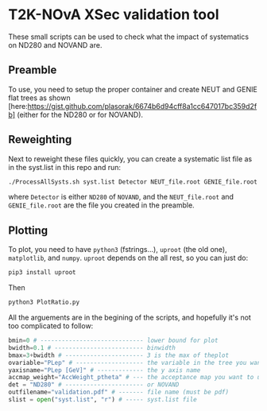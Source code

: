 # T2K-NOvA XSec validation tool

These small scripts can be used to check what the impact of systematics on ND280 and NOVAND are.

## Preamble

To use, you need to setup the proper container and create NEUT and GENIE flat trees as shown [here:https://gist.github.com/plasorak/6674b6d94cff8a1cc647017bc359d2fb] (either for the ND280 or for NOVAND).

## Reweighting

Next to reweight these files quickly, you can create a systematic list file as in the syst.list in this repo and run:
```bash
./ProcessAllSysts.sh syst.list Detector NEUT_file.root GENIE_file.root
```
where `Detector` is either `ND280` of `NOVAND`, and the `NEUT_file.root` and `GENIE_file.root` are the file you created in the preamble.

## Plotting

To plot, you need to have `python3` (fstrings...), `uproot` (the old one), `matplotlib`, and `numpy`.
`uproot` depends on the all rest, so you can just do:
```bash
pip3 install uproot
```

Then
```bash
python3 PlotRatio.py
```

All the arguements are in the begining of the scripts, and hopefully it's not too complicated to follow:
```python
bmin=0 # ----------------------------- lower bound for plot
bwidth=0.1 # ------------------------- binwidth
bmax=3+bwidth # ---------------------- 3 is the max of theplot
ovariable="PLep" # ------------------- the variable in the tree you want to plot 
yaxisname="PLep [GeV]" # ------------- the y axis name
accmap_weight="AccWeight_ptheta" # --- the acceptance map you want to use
det = "ND280" # ---------------------- or NOVAND
outfilename="validation.pdf" # ------- file name (must be pdf)
slist = open("syst.list", "r") # ----- syst.list file
```
